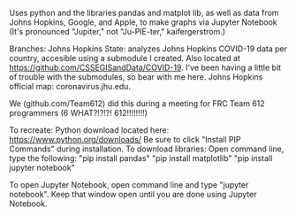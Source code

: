 Uses python and the libraries pandas and matplot lib, as well as data from Johns Hopkins, Google, and Apple, to make graphs via Jupyter Notebook
(It's pronounced "Jupiter," not "Ju-PIE-ter," kaifergerstrom.)

Branches:
Johns Hopkins State: analyzes Johns Hopkins COVID-19 data per country, accesible using a submodule I created. Also located at https://github.com/CSSEGISandData/COVID-19. I've been having a little bit of trouble with the submodules, so bear with me here.
Johns Hopkins official map: coronavirus.jhu.edu.

We (github.com/Team612) did this during a meeting for FRC Team 612 programmers (6 WHAT?!?!?! 612!!!!!!!!)

To recreate:
Python download located here: https://www.python.org/downloads/ Be sure to click "Install PIP Commands" during installation.
To download libraries:
  Open command line, type the following:
    "pip install pandas"
    "pip install matplotlib"
    "pip install jupyter notebook"
    
To open Jupyter Notebook, open command line and type "jupyter notebook". Keep that window open until you are done using Jupyter Notebook.
